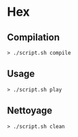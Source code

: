 # Hex

## Compilation

```
> ./script.sh compile
```

## Usage

```
> ./script.sh play
```

## Nettoyage

```
> ./script.sh clean
```
